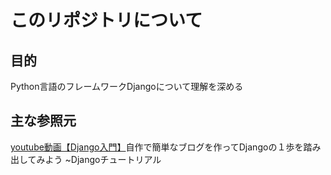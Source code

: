 # このリポジトリについて

## 目的

Python言語のフレームワークDjangoについて理解を深める

## 主な参照元

[youtube動画【Django入門】](https://youtu.be/O037g3NOoXY?si=5c4CENL3XgbCYHuz)自作で簡単なブログを作ってDjangoの１歩を踏み出してみよう ~Djangoチュートリアル  
